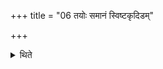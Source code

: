 +++
title = "06 तयोः समानं स्विष्टकृदिडम्"

+++

<details><summary>थिते</summary>

6. The Sviṣṭakr̥t and Iḍā rites for both of these offerings will be the same (common).  
</details>
